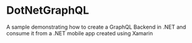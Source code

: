 # DotNetGraphQL
A sample demonstrating how to create a GraphQL Backend in .NET and consume it from a .NET mobile app created using Xamarin
